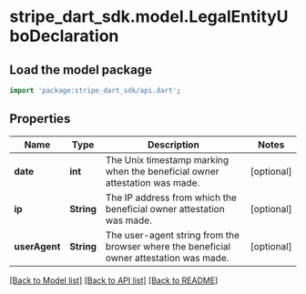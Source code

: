 # stripe_dart_sdk.model.LegalEntityUboDeclaration

## Load the model package
```dart
import 'package:stripe_dart_sdk/api.dart';
```

## Properties
Name | Type | Description | Notes
------------ | ------------- | ------------- | -------------
**date** | **int** | The Unix timestamp marking when the beneficial owner attestation was made. | [optional] 
**ip** | **String** | The IP address from which the beneficial owner attestation was made. | [optional] 
**userAgent** | **String** | The user-agent string from the browser where the beneficial owner attestation was made. | [optional] 

[[Back to Model list]](../README.md#documentation-for-models) [[Back to API list]](../README.md#documentation-for-api-endpoints) [[Back to README]](../README.md)


